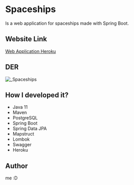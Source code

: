# Spaceships
Is a web application for spaceships made with Spring Boot.

## Website Link
[Web Application Heroku](https://alnicode-spaceships.herokuapp.com/swagger-ui/)

## DER
![_Spaceships](https://user-images.githubusercontent.com/81927187/179339817-632254fb-2530-48d7-8f08-10bc1d76c708.jpeg)

## How I developed it?

* Java 11
* Maven
* PostgreSQL
* Spring Boot
* Spring Data JPA
* Mapstruct
* Lombok
* Swagger
* Heroku

## Author
me :D
